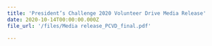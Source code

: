 ```yaml
---
title: 'President’s Challenge 2020 Volunteer Drive Media Release'
date: 2020-10-14T00:00:00.000Z
file_url: '/files/Media release_PCVD_final.pdf'

---
```

	

